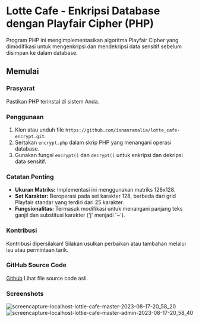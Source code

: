 # Lotte Cafe - Enkripsi Database dengan Playfair Cipher (PHP)

Program PHP ini mengimplementasikan algoritma Playfair Cipher yang dimodifikasi untuk mengenkripsi dan mendekripsi data sensitif sebelum disimpan ke dalam database.

## Memulai

### Prasyarat
Pastikan PHP terinstal di sistem Anda.

### Penggunaan
1. Klon atau unduh file `https://github.com/isnanramalia/lotte_cafe-encrypt.git`.
2. Sertakan `encrypt.php` dalam skrip PHP yang menangani operasi database.
3. Gunakan fungsi `encrypt()` dan `decrypt()` untuk enkripsi dan dekripsi data sensitif.

### Catatan Penting
- **Ukuran Matriks:** Implementasi ini menggunakan matriks 128x128.
- **Set Karakter:** Beroperasi pada set karakter 128, berbeda dari grid Playfair standar yang terdiri dari 25 karakter.
- **Fungsionalitas:** Termasuk modifikasi untuk menangani panjang teks ganjil dan substitusi karakter ('j' menjadi '~').

### Kontribusi
Kontribusi dipersilakan! Silakan usulkan perbaikan atau tambahan melalui isu atau permintaan tarik.

### GitHub Source Code
[Github](https://github.com/IsranLie/Lottie-Cafe)
Lihat file source code asli.


### Screenshots
![screencapture-localhost-lottie-cafe-master-2023-08-17-20_58_20](https://github.com/IsranLie/Lottie-Cafe/assets/95160822/05553a5d-b18e-4bbc-a8d8-53ede87d85b4)
![screencapture-localhost-lottie-cafe-master-admin-2023-08-17-20_58_40](https://github.com/IsranLie/Lottie-Cafe/assets/95160822/6572e796-0616-4e13-be6a-d7e3841c2e02)
